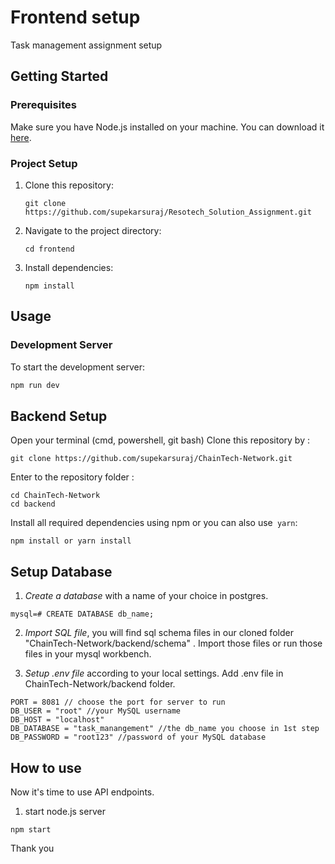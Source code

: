 # Frontend setup

Task management assignment setup

## Getting Started

### Prerequisites

Make sure you have Node.js installed on your machine. You can download it [here](https://nodejs.org/).

### Project Setup

1. Clone this repository:

    ```
    git clone https://github.com/supekarsuraj/Resotech_Solution_Assignment.git
    ```

2. Navigate to the project directory:

    ```
    cd frontend
    ```

3. Install dependencies:

    ```
    npm install
    ```

## Usage

### Development Server

To start the development server:

```bash
npm run dev
```

## Backend Setup 
Open your terminal (cmd, powershell, git bash)
Clone this repository by :
```
git clone https://github.com/supekarsuraj/ChainTech-Network.git
```
Enter to the repository folder :
```
cd ChainTech-Network
cd backend
```
Install all required dependencies using npm or you can also use` yarn`:
```
npm install or yarn install
```
## Setup Database
1. *Create a database* with a name of your choice in postgres.
```
mysql=# CREATE DATABASE db_name;
```
2. *Import SQL file*, you will find sql schema files in our cloned folder "ChainTech-Network/backend/schema" . Import those files or run those files in your mysql workbench.

3. *Setup .env file* according to your local settings. Add .env file in ChainTech-Network/backend folder.
```
PORT = 8081 // choose the port for server to run
DB_USER = "root" //your MySQL username
DB_HOST = "localhost" 
DB_DATABASE = "task_manangement" //the db_name you choose in 1st step
DB_PASSWORD = "root123" //password of your MySQL database
   ```
## How to use 
Now it's time to use API endpoints.
1. start node.js server
```
npm start
```

Thank you
